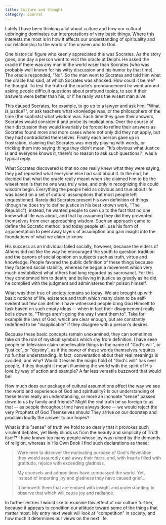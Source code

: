 ```yaml
---
title: Culture and thought
category: Journal
---
```


Lately I have been thinking a lot about culture and how our cultural
upbringing dominates our interpretations of very basic things.  Where
this interests me most is in how it affects our understanding of
spirituality and our relationship to the world of the unseen and to God.

One historical figure who keenly appreciated this was Socrates.  As the
story goes, one day a person went to visit the oracle at Delphi.  He
asked the oracle if there was any man in the world wiser than Socrates
(who was probably well known for his witty discussion and his humor by
that time).  The oracle responded, "No".  So the man went to Socrates
and told him what the oracle had said, at which Socrates was shocked.
How could it be me? he thought.  To test the truth of the oracle's
pronouncement he went around asking people difficult questions about
profound topics, to see if their answers were better than his, or if he
really was the wisest man alive.

This caused Socrates, for example, to go up to a lawyer and ask him,
"What is justice?", or ask teachers what knowledge was, or the
philosophers of the time (the sophists) what wisdom was.  Each time they
gave their answers, Socrates would consider it and probe its
implications.  Over the course of their discussion they would invariably
be forced to refine their answers as Socrates found more and more cases
where not only did they not apply, but they had contradicted themselves.
Finally each person gave up in frustration, claiming that Socrates was
merely playing with words, or tricking them into saying things they
didn't mean.  "It's obvious what Justice is and everyone knows it,
there's no reason to ask such questions!", was a typical reply.

What Socrates discovered is that no one really knew what they were
saying, they just repeated what everyone else had said about it.  In the
end, he decided that what the oracle really meant when she claimed him
to be the wisest man is that no one was truly wise, and only in
recognizing this could wisdom begin.  Everything the people held as
obvious and true about life was based on a set of cultural assumptions
that most people left unquestioned.  Rarely did Socrates present his own
definition of things (though he does try to define justice in his best
known work, "The Republic"); instead, he wanted people to own up to the
fact that no one knew what life was about, and that by assuming they did
they prevented themselves from ever approaching wisdom.  Such an
approach came to define the Socratic method, and today people still use
his form of argumentation to peel away layers of assumption and gain
insight into the foundations of what we claim to know.

His success as an individual failed socially, however, because the
elders of Athens did not like the way he encouraged the youth to
question tradition and the canons of social opinion on subjects such as
truth, virtue and knowledge.  People favored the public definition of
these things because they fostered social stability, whereas he began a
movement which very much destabilized what others had long regarded as
sacrosanct.  For this they condemned him to death; and believing in
justice as greatly as he did, he complied with the judgment and
administered their poison himself.

What was then true of society remains so today.  We are brought up with
basic notions of life, existence and truth which many claim to be
self-evident but few can define.  I have witnessed people bring God
Himself to task based on such empty ideas -- when in fact their
disagreement really boils down to, "Things aren't going the way I want
them to".  Take for example the laws of God, which are clear enough, but
are constantly redefined to be "inapplicable" if they disagree with a
person's desires.

Because these basic concepts remain unexamined, they can sometimes take
on the role of mystical symbols which shy from definition.  I have seen
people on television claim unbelievable things in the name of "God's
will", or "justice", or "destiny", as if the power of these words
themselves requires no further understanding.  In fact, conversation
about their real meanings is avoided, and why?  Would it lessen the
magic hold of "God's will" has over people, if they thought it meant
illumining the world with the spirit of His love by way of action and
example?  A far less versatile buzzword that would be!

How much does our package of cultural assumptions affect the way we see
the world and experience of God and spirituality?  Is our understanding
of these terms really an understanding, or more an inchoate "sense"
passed down to us by family and friends?  Might the real truth be so
foreign to us that -- as people throughout time have always done -- we
would reject the very Prophets of God Themselves should They arrive on
our doorstep and proclaim loudly the answer to our hopes?

What is this "sense" of truth we hold to so dearly that it provokes such
virulent debates, yet likely blinds us from the beauty and simplicity of
Truth itself?  I have known too many people whose joy was ruined by the
demands of religion, whereas in His Own Book I find such declarations as
these:

> Were men to discover the motivating purpose of God's Revelation, they
> would assuredly cast away their fears, and, with hearts filled with
> gratitude, rejoice with exceeding gladness.
>
> My counsels and admonitions have compassed the world.  Yet, instead of
> imparting joy and gladness they have caused grief...
>
> It behoveth them that are endued with insight and understanding to
> observe that which will cause joy and radiance.

In further entries I would like to examine this effect of our culture
further, because it appears to condition our attitude toward some of the
things that matter most.  My entry next week will look at "competition"
in society, and how much it determines our views on the next life.



